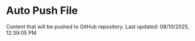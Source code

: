 # Auto Push File

Content that will be pushed to GitHub repository.
Last updated: 08/10/2025, 12:39:05 PM